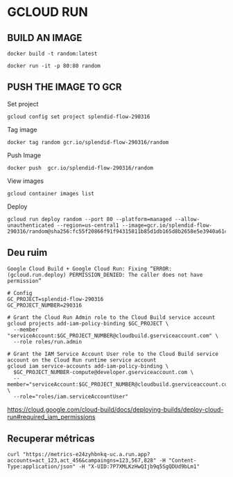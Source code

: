 # GCLOUD RUN

## BUILD AN IMAGE
```
docker build -t random:latest
```
```
docker run -it -p 80:80 random
```

## PUSH THE IMAGE TO GCR

Set project
```
gcloud config set project splendid-flow-290316
```

Tag image
```
docker tag random gcr.io/splendid-flow-290316/random
```

Push Image
```
docker push  gcr.io/splendid-flow-290316/random
```

View images 
```
gcloud container images list
```
Deploy
```
gcloud run deploy random --port 80 --platform=managed --allow-unauthenticated --region=us-central1 --image=gcr.io/splendid-flow-290316/random@sha256:fc55f20866f91f94315811b85d1db165d8b2658e5e3940a61c36f7e456d74408 
```

## Deu ruim 

```
Google Cloud Build + Google Cloud Run: Fixing “ERROR: (gcloud.run.deploy) PERMISSION_DENIED: The caller does not have permission”
```

```
# Config
GC_PROJECT=splendid-flow-290316
GC_PROJECT_NUMBER=290316

# Grant the Cloud Run Admin role to the Cloud Build service account
gcloud projects add-iam-policy-binding $GC_PROJECT \
  --member "serviceAccount:$GC_PROJECT_NUMBER@cloudbuild.gserviceaccount.com" \
  --role roles/run.admin

# Grant the IAM Service Account User role to the Cloud Build service account on the Cloud Run runtime service account
gcloud iam service-accounts add-iam-policy-binding \
  $GC_PROJECT_NUMBER-compute@developer.gserviceaccount.com \
  --member="serviceAccount:$GC_PROJECT_NUMBER@cloudbuild.gserviceaccount.com" \
  --role="roles/iam.serviceAccountUser"
```

https://cloud.google.com/cloud-build/docs/deploying-builds/deploy-cloud-run#required_iam_permissions


## Recuperar métricas



```
curl "https://metrics-e24zyhbnkq-uc.a.run.app?accounts=act_123,act_456&campaingns=123,567,828" -H "Content-Type:application/json" -H "X-UID:7P7XMLKzHwQIjb9q5SgQDUd9bLm1" 
```
